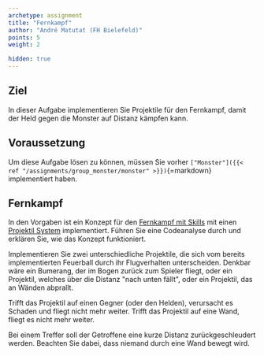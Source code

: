 ```yaml
---
archetype: assignment
title: "Fernkampf"
author: "André Matutat (FH Bielefeld)"
points: 5
weight: 2

hidden: true
---
```


## Ziel

In dieser Aufgabe implementieren Sie Projektile für den Fernkampf, damit der Held gegen die
Monster auf Distanz kämpfen kann.

## Voraussetzung

Um diese Aufgabe lösen zu können, müssen Sie vorher
`["Monster"]({{< ref "/assignments/group_monster/monster" >}})`{=markdown} implementiert haben.

## Fernkampf

In den Vorgaben ist ein Konzept für den
[Fernkampf mit Skills](https://github.com/Programmiermethoden/Dungeon/tree/master/game/src/ecs/components/skill)
mit einen
[Projektil System](https://github.com/Programmiermethoden/Dungeon/blob/master/game/src/ecs/systems/ProjectileSystem.java)
implementiert. Führen Sie eine Codeanalyse durch und erklären Sie, wie das Konzept
funktioniert.

Implementieren Sie zwei unterschiedliche Projektile, die sich vom bereits implementierten
Feuerball durch ihr Flugverhalten unterscheiden. Denkbar wäre ein Bumerang, der im Bogen
zurück zum Spieler fliegt, oder ein Projektil, welches über die Distanz "nach unten fällt",
oder ein Projektil, das an Wänden abprallt.

Trifft das Projektil auf einen Gegner (oder den Helden), verursacht es Schaden und fliegt
nicht mehr weiter. Trifft das Projektil auf eine Wand, fliegt es nicht mehr weiter.

Bei einem Treffer soll der Getroffene eine kurze Distanz zurückgeschleudert werden. Beachten
Sie dabei, dass niemand durch eine Wand bewegt wird.
